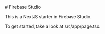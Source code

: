 
\# Firebase Studio

This is a NextJS starter in Firebase Studio.

To get started, take a look at src/app/page.tsx.
